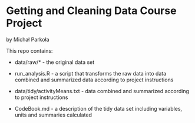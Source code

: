# Getting and Cleaning Data Course Project
by Michał Parkoła

This repo contains:

- data/raw/* - the original data set

- run_analysis.R - a script that transforms the raw data into data combined and summarized data according to project instructions

- data/tidy/activityMeans.txt - data combined and summarized according to project instructions

- CodeBook.md - a description of the tidy data set including variables, units and summaries calculated